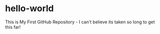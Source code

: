# hello-world
This is My First GitHub Repository - I can't believe its taken so long to get this far!
